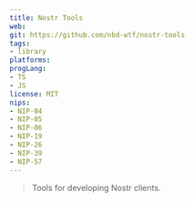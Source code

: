 ```yaml
---
title: Nostr Tools
web: 
git: https://github.com/nbd-wtf/nostr-tools
tags:
- library
platforms: 
progLang: 
- TS
- JS
license: MIT
nips:
- NIP-04
- NIP-05
- NIP-06
- NIP-19
- NIP-26
- NIP-39
- NIP-57
---
```


> Tools for developing Nostr clients.


